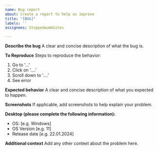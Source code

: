 ```yaml
---
name: Bug report
about: Create a report to help us improve
title: "[BUG]"
labels: ''
assignees: StoppedwummSites

---
```


**Describe the bug**
A clear and concise description of what the bug is.

**To Reproduce**
Steps to reproduce the behavior:
1. Go to '...'
2. Click on '....'
3. Scroll down to '....'
4. See error

**Expected behavior**
A clear and concise description of what you expected to happen.

**Screenshots**
If applicable, add screenshots to help explain your problem.

**Desktop (please complete the following information):**
 - OS: [e.g. Windows]
 - OS Version [e.g. 11]
- Release date [e.g. 22.01.2024]

**Additional context**
Add any other context about the problem here.
